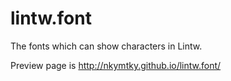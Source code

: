 # lintw.font
The fonts which can show characters in Lintw.

Preview page is http://nkymtky.github.io/lintw.font/
